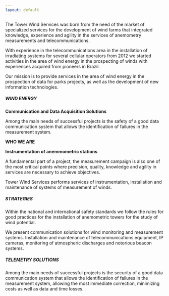 ```yaml
---
layout: default
---
```


The Tower Wind Services was born from the need of the market of specialized services for the development of wind farms that integrated knowledge, experience and agility in the services of anemometry measurements and telecommunications.   

With experience in the telecommunications area in the installation of irradiating systems for several cellular operators from 2012 we started activities in the area of wind energy in the prospecting of winds with experiences acquired from pioneers in Brazil.

Our mission is to provide services in the area of wind energy in the prospection of data for parks projects, as well as the development of new information technologies.

##### WIND ENERGY

**Communication and Data Acquisition Solutions**  

Among the main needs of successful projects is the safety of a good data communication system that allows the identification of failures in the measurement system.

**WHO WE ARE**

**Instrumentation of anemmometric stations**

A fundamental part of a project, the measurement campaign is also one of the most critical points where precision, quality, knowledge and agility in services are necessary to achieve objectives.

Tower Wind Services performs services of instrumentation, installation and maintenance of systems of measurement of winds.

#####  STRATEGIES

Within the national and international safety standards we follow the rules for good practices for the installation of anemometric towers for the study of wind potential.

We present communication solutions for wind monitoring and measurement systems. Installation and maintenance of telecommunications equipment, IP cameras,
monitoring of atmospheric discharges and notorious beacon systems.

##### TELEMETRY SOLUTIONS

Among the main needs of successful projects is the security of a good data communication system that allows the identification of failures in the measurement system, allowing the most immediate correction, minimizing costs as well as data and time losses.
